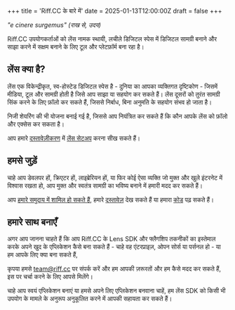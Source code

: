 +++
title = 'Riff.CC के बारे में'
date = 2025-01-13T12:00:00Z
draft = false
+++

*"e cinere surgemus" (राख से, उदय)*

Riff.CC उपयोगकर्ताओं को लेंस नामक स्थायी, लचीले डिजिटल स्पेस में डिजिटल सामग्री बनाने और साझा करने में सक्षम बनाने के लिए टूल और प्लेटफ़ॉर्म बना रहा है।

## लेंस क्या है?
लेंस एक विकेन्द्रीकृत, स्व-होस्टेड डिजिटल स्पेस है - दुनिया का आपका व्यक्तिगत दृष्टिकोण - जिसमें मीडिया, टूल और सामग्री होती है जिसे आप साझा या सहयोग कर सकते हैं। लेंस दूसरों को तुरंत सामग्री सिंक करने के लिए फ़ॉलो कर सकते हैं, जिससे निर्बाध, बिना अनुमति के सहयोग संभव हो जाता है।

निजी शेयरिंग की भी योजना बनाई गई है, जिससे आप नियंत्रित कर सकते हैं कि कौन आपके लेंस को फ़ॉलो और एक्सेस कर सकता है।

आप हमारे [दस्तावेज़ीकरण](/docs) में [लेंस सेटअप](/docs/flagship/create-lens/) करना सीख सकते हैं।

## हमसे जुड़ें

चाहे आप डेवलपर हों, क्रिएटर हों, लाइब्रेरियन हों, या फिर कोई ऐसा व्यक्ति जो मुक्त और खुले इंटरनेट में विश्वास रखता हो, आप मुक्त और स्वतंत्र सामग्री का भविष्य बनाने में हमारी मदद कर सकते हैं।

आप [हमारे समुदाय में शामिल हो सकते हैं](https://discord.gg/cvYgQSfCrQ), हमारे [दस्तावेज़](/docs) देख सकते हैं या हमारा [कोड](https://github.com/riffcc) पढ़ सकते हैं।

## हमारे साथ बनाएँ
<p>अगर आप जानना चाहते हैं कि आप Riff.CC के Lens SDK और फ्लैगशिप तकनीकों का इस्तेमाल करके अपने खुद के
एप्लिकेशन कैसे बना सकते हैं - चाहे वह एंटरप्राइज़, ओपन सोर्स या पर्सनल हो - या हम आपके लिए क्या बना सकते हैं,</p>

कृपया हमसे [team@riff.cc](mailto:team@riff.cc) पर संपर्क करें और हम आपकी ज़रूरतों और हम कैसे मदद कर सकते हैं, इस पर चर्चा करने के लिए आपसे मिलेंगे।

चाहे आप स्वयं एप्लिकेशन बनाएं या हमसे अपने लिए एप्लिकेशन बनवाना चाहें, हम लेंस SDK को किसी भी उपयोग के मामले के अनुरूप अनुकूलित करने में आपकी सहायता कर सकते हैं।
